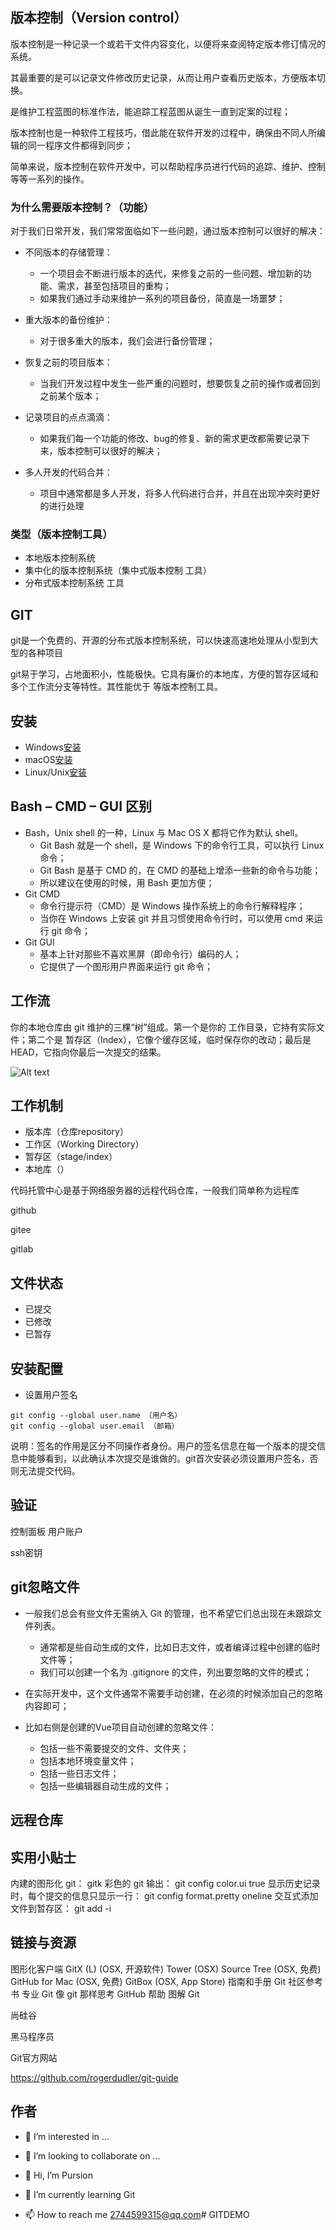 ## 版本控制（Version control）

版本控制是一种记录一个或若干文件内容变化，以便将来查阅特定版本修订情况的系统。



其最重要的是可以记录文件修改历史记录，从而让用户查看历史版本，方便版本切换。

是维护工程蓝图的标准作法，能追踪工程蓝图从诞生一直到定案的过程；

版本控制也是一种软件工程技巧，借此能在软件开发的过程中，确保由不同人所编辑的同一程序文件都得到同步；

简单来说，版本控制在软件开发中，可以帮助程序员进行代码的追踪、维护、控制等等一系列的操作。

### 为什么需要版本控制？（功能）

对于我们日常开发，我们常常面临如下一些问题，通过版本控制可以很好的解决：

- 不同版本的存储管理：
  
  - 一个项目会不断进行版本的迭代，来修复之前的一些问题、增加新的功能、需求，甚至包括项目的重构；
  - 如果我们通过手动来维护一系列的项目备份，简直是一场噩梦；

- 重大版本的备份维护：

  - 对于很多重大的版本，我们会进行备份管理；

- 恢复之前的项目版本：

  - 当我们开发过程中发生一些严重的问题时，想要恢复之前的操作或者回到之前某个版本；

- 记录项目的点点滴滴：

  - 如果我们每一个功能的修改、bug的修复、新的需求更改都需要记录下来，版本控制可以很好的解决；

- 多人开发的代码合并：

  - 项目中通常都是多人开发，将多人代码进行合并，并且在出现冲突时更好的进行处理

### 类型（版本控制工具）

- 本地版本控制系统
- 集中化的版本控制系统（集中式版本控制 工具）
- 分布式版本控制系统 工具

## GIT

git是一个免费的、开源的分布式版本控制系统，可以快速高速地处理从小型到大型的各种项目

git易于学习，占地面积小，性能极快。它具有廉价的本地库，方便的暂存区域和多个工作流分支等特性。其性能优于      等版本控制工具。

## 安装

- Windows[安装](https://git-scm.com/download/win)
- macOS[安装](https://git-scm.com/download/mac)
- Linux/Unix[安装](https://git-scm.com/download/linux)

## Bash – CMD – GUI 区别

- Bash，Unix shell 的一种，Linux 与 Mac OS X 都将它作为默认 shell。
  - Git Bash 就是一个 shell，是 Windows 下的命令行工具，可以执行 Linux命令；
  - Git Bash 是基于 CMD 的，在 CMD 的基础上增添一些新的命令与功能；
  - 所以建议在使用的时候，用 Bash 更加方便；
- Git CMD
  - 命令行提示符（CMD）是 Windows 操作系统上的命令行解释程序；
  - 当你在 Windows 上安装 git 并且习惯使用命令行时，可以使用 cmd 来运行 git 命令；
- Git GUI
  - 基本上针对那些不喜欢黑屏（即命令行）编码的人；
  - 它提供了一个图形用户界面来运行 git 命令；

## 工作流

你的本地仓库由 git 维护的三棵“树”组成。第一个是你的 工作目录，它持有实际文件；第二个是 暂存区（Index），它像个缓存区域，临时保存你的改动；最后是 HEAD，它指向你最后一次提交的结果。

![Alt text](trees.png)

## 工作机制

- 版本库（仓库repository）
- 工作区（Working Directory）
- 暂存区（stage/index）
- 本地库（）

代码托管中心是基于网络服务器的远程代码仓库，一般我们简单称为远程库

github

gitee

gitlab

## 文件状态

- 已提交
- 已修改
- 已暂存
  

## 安装配置

- 设置用户签名

```linux
git config --global user.name （用户名）
git config --global user.email （邮箱）
```

说明：签名的作用是区分不同操作者身份。用户的签名信息在每一个版本的提交信息中能够看到，以此确认本次提交是谁做的。git首次安装必须设置用户签名，否则无法提交代码。

## 验证

控制面板   用户账户

ssh密钥

## git忽略文件

- 一般我们总会有些文件无需纳入 Git 的管理，也不希望它们总出现在未跟踪文件列表。

  - 通常都是些自动生成的文件，比如日志文件，或者编译过程中创建的临时文件等；
  - 我们可以创建一个名为 .gitignore 的文件，列出要忽略的文件的模式；

- 在实际开发中，这个文件通常不需要手动创建，在必须的时候添加自己的忽略内容即可；

- 比如右侧是创建的Vue项目自动创建的忽略文件：

  - 包括一些不需要提交的文件、文件夹；
  - 包括本地环境变量文件；
  - 包括一些日志文件；
  - 包括一些编辑器自动生成的文件；

## 远程仓库

## 实用小贴士

内建的图形化 git：
gitk
彩色的 git 输出：
git config color.ui true
显示历史记录时，每个提交的信息只显示一行：
git config format.pretty oneline
交互式添加文件到暂存区：
git add -i

## 链接与资源
图形化客户端
GitX (L) (OSX, 开源软件)
Tower (OSX)
Source Tree (OSX, 免费)
GitHub for Mac (OSX, 免费)
GitBox (OSX, App Store)
指南和手册
Git 社区参考书
专业 Git
像 git 那样思考
GitHub 帮助
图解 Git

尚硅谷

黑马程序员

Git官方网站

<https://github.com/rogerdudler/git-guide>

[1]: https://github.com/rogerdudler/git-guide

## 作者

- 👀 I’m interested in ...
- 💞️ I’m looking to collaborate on ...

- 👋 Hi, I’m Pursion
- 🌱 I’m currently learning Git
- 📫 How to reach me 2744599315@qq.com# GITDEMO